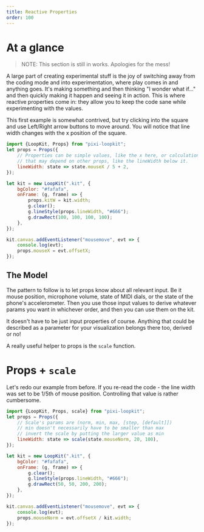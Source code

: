 ```yaml
---
title: Reactive Properties
order: 100
---
```


# At a glance

> NOTE: This section is still in works. Apologies for the mess!

A large part of creating experimental stuff is the joy of switching away from the coding mode and into experimentation, where play comes in and anything goes. It's making something and then thinking "I wonder what if..." and then quickly making it happen and seeing it in action. This is where reactive properties come in: they allow you to keep the code sane while experimenting with the values.

This first example is somewhat contrived, but try clicking into the square and use Left/Right arrow buttons to move around. You will notice that line width changes with the x position of the square.

```javascript
import {LoopKit, Props} from "pixi-loopkit";
let props = Props({
    // Properties can be simple values, like the x here, or calculations
    // that may depend on other props, like the lineWidth below it.
    lineWidth: state => state.mouseX / 5 + 2,
});

let kit = new LoopKit(".kit", {
    bgColor: "#fafafa",
    onFrame: (g, frame) => {
        props.kitW = kit.width;
        g.clear();
        g.lineStyle(props.lineWidth, "#666");
        g.drawRect(100, 100, 100, 100);
    },
});

kit.canvas.addEventListener("mousemove", evt => {
    console.log(evt);
    props.mouseX = evt.offsetX;
});
```

## The Model

The pattern to follow is to let props know about all relevant input. Be it mouse position, microphone volume, state of MIDI dials, or the state of the phone's accelerometer. Then you use those input values to derive whatever params you want in whichever order, and then you can use them on the kit.

It doesn't have to be just input properties of course. Anything that could be described as a parameter for your visualization belongs there too, derived or no!

A really useful helper to props is the `scale` function.

# Props + `scale`

Let's redo our example from before. If you re-read the code - the line width was set to be 1/5th of mouse position. Controlling that value is rather cumbersome.


```javascript
import {LoopKit, Props, scale} from "pixi-loopkit";
let props = Props({
    // Scale's params are (norm, min, max, [step, [default]])
    // min doesn't necessarily have to be smaller than max
    // invert the scale by putting the larger value as min
    lineWidth: state => scale(state.mouseNorm, 20, 100),
});

let kit = new LoopKit(".kit", {
    bgColor: "#fafafa",
    onFrame: (g, frame) => {
        g.clear();
        g.lineStyle(props.lineWidth, "#666");
        g.drawRect(50, 50, 200, 200);
    },
});

kit.canvas.addEventListener("mousemove", evt => {
    console.log(evt);
    props.mouseNorm = evt.offsetX / kit.width;
});
```

